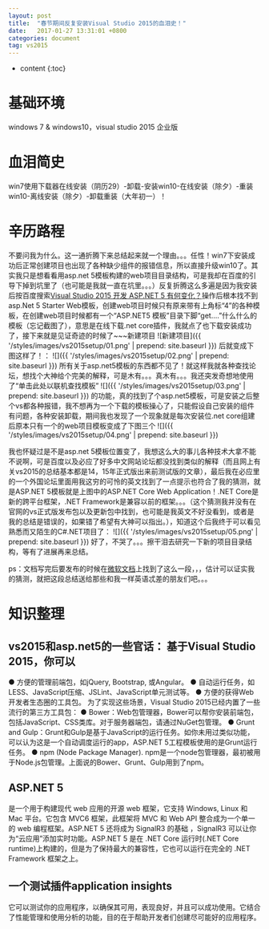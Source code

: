 ```yaml
---
layout: post
title:  "春节期间反复安装Visual Studio 2015的血泪史！"
date:   2017-01-27 13:31:01 +0800
categories: document
tag: vs2015
---
```


* content
{:toc}



基础环境
====================================
windows 7 & windows10，visual studio 2015 企业版

血泪简史
====================================
win7使用下载器在线安装（阴历29）-卸载-安装win10-在线安装（除夕）-重装win10-离线安装（除夕）-卸载重装（大年初一）！

辛历路程
====================================
不要问我为什么。这一通折腾下来总结起来就一个理由。。。任性！win7下安装成功后正常创建项目也出现了各种缺少组件的报错信息，所以直接升级win10了。其实我只是想看看用asp.net 5模板构建的web项目目录结构，可是我却在百度的引导下掉到坑里了（也可能是我就一直在坑里。。。）反复折腾这么多遍是因为我安装后按百度搜索[Visual Studio 2015 开发 ASP.NET 5 有何变化？]({{http://www.knowsky.com/606060.html}})操作后根本找不到 asp.Net 5 Starter Web模板，创建web项目时候只有原来带有上角标“4”的各种模板，在创建web项目时候都有一个“ASP.NET5 模板”目录下脚“get....”什么什么的模板（忘记截图了），意思是在线下载.net core插件，我就点了也下载安装成功了，接下来就是见证奇迹的时候了~~~新建项目
![新建项目]({{ '/styles/images/vs2015setup/01.png' | prepend: site.baseurl  }})
后就变成下图这样了！：
![]({{ '/styles/images/vs2015setup/02.png' | prepend: site.baseurl  }})
所有关于asp.net5模板的东西都不见了！就这样我就各种查找论坛，想找个大神给个完美的解释，可是木有。。。真木有。。。我还突发奇想地使用了“单击此处以联机查找模板”
![]({{ '/styles/images/vs2015setup/03.png' | prepend: site.baseurl  }})
的功能，真的找到了个asp.net5模板，可是安装之后整个vs都各种报错，我不想再为一个下载的模板操心了，只能假设自己安装的组件有问题，各种安装卸载，期间我也发现了一个现象就是每次安装位.net core组建后原本只有一个的web项目模板变成了下图三个
![]({{ '/styles/images/vs2015setup/04.png' | prepend: site.baseurl  }})
 
我也怀疑过是不是asp.net 5模板位置变了，我想这么大的事儿各种技术大拿不能不说啊，可是百度以及必应了好多中文网站论坛都没找到类似的解释（而且网上有关vs2015的总结基本都是14，15年正式版出来前测试版的文章），最后我在必应里的一个外国论坛里面用我这穷的可怜的英文找到了一点提示也符合了我的猜测，就是ASP.NET 5模板就是上图中的ASP.NET Core Web Application！.NET Core是新的跨平台框架，.NET Framework是兼容以前的框架。。。（这个猜测我并没有在官网的vs正式版发布包以及更新包中找到，也可能是我英文不好没看到，或者是我的总结是错误的，如果错了希望有大神可以指出。），知道这个后我终于可以看见熟悉而又陌生的C#.NET项目了：
![]({{ '/styles/images/vs2015setup/05.png' | prepend: site.baseurl  }})
好了，不哭了。。。擦干泪去研究一下新的项目目录结构，等有了进展再来总结。

ps：文档写完后要发布的时候在[微软文档]({{'https://docs.microsoft.com/en-us/aspnet/core/tutorials/first-web-api'}})上找到了这么一段，，，估计可以证实我的猜测，就把这段总结送给那些和我一样英语忒差的朋友们吧。。。

知识整理
====================================
vs2015和asp.net5的一些官话：
基于Visual Studio 2015，你可以
------------------------------
  ● 方便的管理前端包，如jQuery, Bootstrap, 或Angular。
  ● 自动运行任务，如LESS、JavaScript压缩、JSLint、JavaScript单元测试等。
  ● 方便的获得Web开发者生态圈的工具包。
为了实现这些场景，Visual Studio 2015已经内置了一些流行的第三方工具包：
  ● Bower：Web包管理器，Bower可以帮你安装前端包，包括JavaScript、CSS类库。对于服务器端包，请通过NuGet包管理。
  ● Grunt and Gulp：Grunt和Gulp是基于JavaScript的运行任务。如你未用过类似功能，可以认为这是一个自动调度运行的app，ASP.NET 5工程模板使用的是Grunt运行任务。
  ● npm (Node Package Manager). npm是一个node包管理器，最初被用于Node.js包管理。上面说的Bower、Grunt、Gulp用到了npm。
 
ASP.NET 5 
-------------------
是一个用于构建现代 web 应用的开源 web 框架，它支持 Windows, Linux 和 Mac 平台。它包含 MVC6 框架，此框架将 MVC 和 Web API 整合成为一个单一的 web 编程框架。ASP.NET 5 还将成为 SignalR3 的基础 ，SignalR3 可以让你为“云应用”添加实时功能。ASP.NET 5 是在 .NET Core 运行时(.NET Core runtime)上构建的，但是为了保持最大的兼容性，它也可以运行在完全的 .NET Framework 框架之上。
 
一个测试插件application insights
----------------
它可以测试你的应用程序，以确保其可用，表现良好，并且可以成功使用。它结合了性能管理和使用分析的功能，目的在于帮助开发者们创建尽可能好的应用程序。
 

